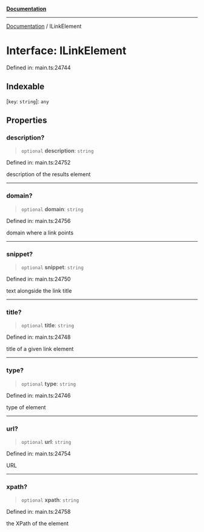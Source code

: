 [**Documentation**](../README.md)

***

[Documentation](../README.md) / ILinkElement

# Interface: ILinkElement

Defined in: main.ts:24744

## Indexable

\[`key`: `string`\]: `any`

## Properties

### description?

> `optional` **description**: `string`

Defined in: main.ts:24752

description of the results element

***

### domain?

> `optional` **domain**: `string`

Defined in: main.ts:24756

domain where a link points

***

### snippet?

> `optional` **snippet**: `string`

Defined in: main.ts:24750

text alongside the link title

***

### title?

> `optional` **title**: `string`

Defined in: main.ts:24748

title of a given link element

***

### type?

> `optional` **type**: `string`

Defined in: main.ts:24746

type of element

***

### url?

> `optional` **url**: `string`

Defined in: main.ts:24754

URL

***

### xpath?

> `optional` **xpath**: `string`

Defined in: main.ts:24758

the XPath of the element
